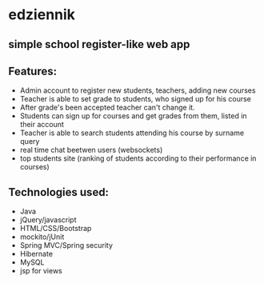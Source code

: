 # edziennik
## simple  school register-like  web app

## Features: 
- Admin account to register new students, teachers, adding new courses
- Teacher is able to set grade to students, who signed up for his course
- After grade's been accepted teacher can't change it.
- Students can sign up for courses and get grades from them, listed in their account
- Teacher is able to search students attending his course by surname query
- real time chat beetwen users (websockets)
- top students site (ranking of students according to their performance in courses)

## Technologies used:
- Java
- jQuery/javascript
- HTML/CSS/Bootstrap
- mockito/jUnit
- Spring MVC/Spring security 
- Hibernate
- MySQL
- jsp for views
